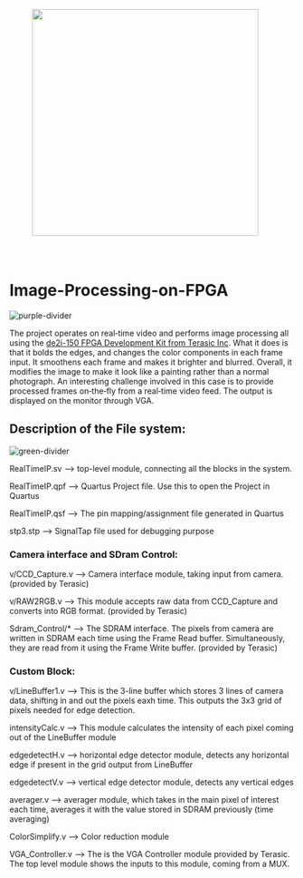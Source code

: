 <img src = 'https://github.com/OhmVikrant/de2i-150_RealTimeIP/blob/master/Realtime_IP/hardware/img/de2i.jpg' style="width:400px; float: center; margin: 0 40px 40px 40px;"></img>
# Image-Processing-on-FPGA
![purple-divider](https://user-images.githubusercontent.com/7065401/52071927-c1cd7100-2562-11e9-908a-dde91ba14e59.png)


The  project  operates  on  real‐time  video  and  performs  image  processing all using the [de2i-150 FPGA Development Kit from Terasic Inc](https://www.intel.com/content/www/us/en/programmable/solutions/partners/partner-profile/terasic-inc-/board/de2i-150-fpga-development-kit.html). What it does is that it bolds  the  edges,  and  changes  the  color  components  in  each  frame input.  It  smoothens  each  frame  and  makes  it  brighter  and  blurred.  Overall,  it  modifies  the  image  to  make  it  look  like  a  painting  rather  than  a  normal  photograph.  An  interesting  challenge  involved  in  this  case  is  to  provide  processed  frames  on‐the‐fly  from  a  real‐time  video  feed.  The  output  is  displayed on the  monitor  through  VGA.

## Description of the File system:
![green-divider](https://user-images.githubusercontent.com/7065401/52071924-c003ad80-2562-11e9-8297-1c6595f8a7ff.png)


RealTimeIP.sv --> top-level module, connecting all the blocks in the system.

RealTimeIP.qpf --> Quartus Project file. Use this to open the Project in Quartus

RealTimeIP.qsf --> The pin mapping/assignment file generated in Quartus 

stp3.stp    --> SignalTap file used for debugging purpose

### Camera interface and SDram Control:
v/CCD_Capture.v --> Camera interface module, taking input from camera. (provided by Terasic)

v/RAW2RGB.v --> This module accepts raw data from CCD_Capture and converts into RGB format. (provided by Terasic)

Sdram_Control/* --> The SDRAM interface. The pixels from camera are written in SDRAM each time using the Frame Read buffer.
Simultaneously, they are read from it using the Frame Write buffer. (provided by Terasic)


### Custom Block:
v/LineBuffer1.v --> This is the 3-line buffer which stores 3 lines of camera data, shifting in and out the pixels eaxh time. This outputs the 3x3 grid of pixels needed for edge detection.

intensityCalc.v --> This module calculates the intensity of each pixel coming out of the LineBuffer module

edgedetectH.v --> horizontal edge detector module, detects any horizontal edge if present in the grid output from LineBuffer

edgedetectV.v --> vertical edge detector module, detects any vertical edges

averager.v --> averager module, which takes in the main pixel of interest each time, averages it with the value stored in SDRAM previously (time averaging)

ColorSimplify.v --> Color reduction module

VGA_Controller.v --> The is the VGA Controller module provided by Terasic. The top level module shows the inputs to this module, coming from a MUX.
